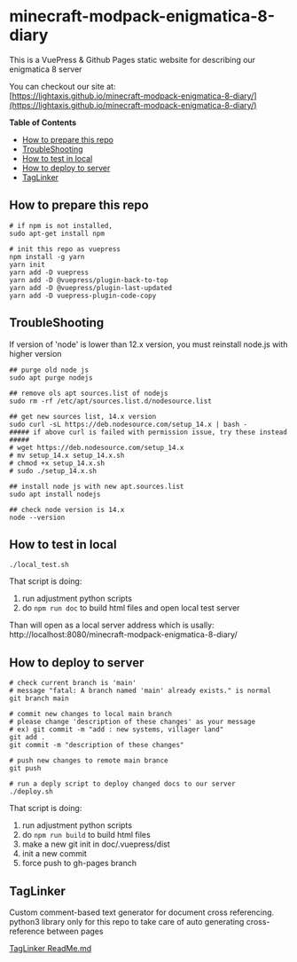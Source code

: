 # minecraft-modpack-enigmatica-8-diary
This is a VuePress &amp; Github Pages static website for describing our enigmatica 8 server

You can checkout our site at:  
[https://lightaxis.github.io/minecraft-modpack-enigmatica-8-diary/](https://lightaxis.github.io/minecraft-modpack-enigmatica-8-diary/)

**Table of Contents**
- [How to prepare this repo](#how-to-prepare-this-repo)
- [TroubleShooting](#troubleshooting)
- [How to test in local](#how-to-test-in-local)
- [How to deploy to server](#how-to-deploy-to-server)
- [TagLinker](#taglinker)

## How to prepare this repo

```shell
# if npm is not installed, 
sudo apt-get install npm

# init this repo as vuepress
npm install -g yarn
yarn init
yarn add -D vuepress
yarn add -D @vuepress/plugin-back-to-top
yarn add -D @vuepress/plugin-last-updated
yarn add -D vuepress-plugin-code-copy

```

## TroubleShooting
If version of 'node' is lower than 12.x version, you must reinstall node.js with higher version

```shell
## purge old node js
sudo apt purge nodejs

## remove ols apt sources.list of nodejs
sudo rm -rf /etc/apt/sources.list.d/nodesource.list

## get new sources list, 14.x version
sudo curl -sL https://deb.nodesource.com/setup_14.x | bash -
##### if above curl is failed with permission issue, try these instead #####
# wget https://deb.nodesource.com/setup_14.x
# mv setup_14.x setup_14.x.sh
# chmod +x setup_14.x.sh
# sudo ./setup_14.x.sh

## install node js with new apt.sources.list
sudo apt install nodejs

## check node version is 14.x
node --version
```

## How to test in local
```shell
./local_test.sh
```

That script is doing:
1. run adjustment python scripts
2. do `npm run doc` to build html files and open local test server

Than will open as a local server address which is usally:  
 http://localhost:8080/minecraft-modpack-enigmatica-8-diary/

## How to deploy to server
```shell
# check current branch is 'main'
# message "fatal: A branch named 'main' already exists." is normal
git branch main

# commit new changes to local main branch
# please change 'description of these changes' as your message
# ex) git commit -m "add : new systems, villager land"
git add .
git commit -m "description of these changes"

# push new changes to remote main brance
git push

# run a deply script to deploy changed docs to our server
./deploy.sh
```
That script is doing:
1. run adjustment python scripts
2. do `npm run build` to build html files
3. make a new git init in doc/.vuepress/dist
4. init a new commit
5. force push to gh-pages branch

## TagLinker
Custom comment-based text generator for document cross referencing.
python3 library only for this repo to take care of auto generating cross-reference between pages

[TagLinker ReadMe.md](./TagLinker/readme.md)